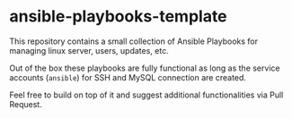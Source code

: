 # ansible-playbooks-template

This repository contains a small collection of Ansible Playbooks for managing linux server, users, updates, etc.

Out of the box these playbooks are fully functional as long as the service accounts (`ansible`) for SSH and MySQL connection are created.

Feel free to build on top of it and suggest additional functionalities via Pull Request.
